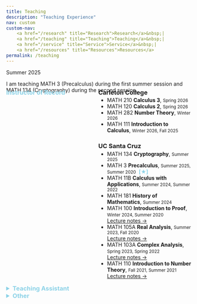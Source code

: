 ```yaml
---
title: Teaching
description: "Teaching Experience"
nav: custom
custom-nav: 
    <a href="/research" title="Research">Research</a>&nbsp;|
    <a href="/teaching" title="Teaching">Teaching</a>&nbsp;|
    <a href="/service" title="Service">Service</a>&nbsp;|
    <a href="/resources" title="Resources">Resources</a>
permalink: /teaching
---
```


<div class="callout-quarto note">
  <div class="callout-title">Summer 2025</div>
  <div class="callout-content">
    <p>I am teaching MATH 3 (Precalculus) during the first summer session and MATH 134 (Cryptography) during the second session.</p>
  </div>
</div>

<!--
Tip/Green = Current
Warning/Yellow = Instructor
Important/Red = TA
Note/Blue = Other
Secondary/Grey = Tutor
-->

<!--
Warning = Yellow
Note = Blue
Important = Red
Tip = Green
Caution = Orange (close to yellow)
Info = Dark Blue
Success = Dark Green
Danger = Dark Red
Secondary = Grey
-->

<div style="display: flex; flex-direction: row; margin-top:-3.5em">
  <div style="width: 250px;">
    <h3 style="color:#8cd2e7">Instructor of Record</h3>
  </div>
  <div style="flex: 1;">
    <h3>Carleton College</h3>
<ul style="margin-top: -1em;">

<li> MATH 210 <b>Calculus 3</b>, <small>Spring 2026</small></li>

<li> MATH 120 <b>Calculus 2</b>, <small>Spring 2026</small></li>

<li> MATH 282 <b>Number Theory</b>, <small>Winter 2026</small></li>

<li> MATH 111 <b>Introduction to Calculus</b>, <small>Winter 2026, Fall 2025</small></li>

</ul>

<h3 style="margin-top: 1.5em;">UC Santa Cruz</h3>

<ul style="margin-top: -1em;">

<li> MATH 134 <b>Cryptography</b>, <small>Summer 2025</small></li>

<li> MATH 3 <b>Precalculus</b>, <small>Summer 2025, Summer 2020</small>&nbsp;&nbsp;<b style="color:#8cd2e7">[★]</b> </li>

<li> MATH 11B <b>Calculus with Applications</b>, <small>Summer 2024, Summer 2022</small></li>

<li> MATH 181 <b>History of Mathematics</b>, <small>Summer 2024</small></li>

<li> MATH 100 <b>Introduction to Proof</b>, <small>Winter 2024, Summer 2020</small><br>
<a href="https://drive.google.com/file/d/1wO8R17nlPOVqxrAENGtnsi0TLw29PFt7/view?usp=drive_link" class="internal-link quarter-line-space">Lecture notes&nbsp;→</a></li>

<li> MATH 105A <b>Real Analysis</b>, <small>Summer 2023, Fall 2020</small><br>
<a href="https://drive.google.com/file/d/1v49XUyFHrqUPDDNuuDMX1shjGaUa5ZBo/view?usp=drive_link" class="internal-link quarter-line-space">Lecture notes&nbsp;→</a>
</li>

<li> MATH 103A <b>Complex Analysis</b>, <small>Spring 2023, Spring 2022</small><br>
<a href="https://drive.google.com/file/d/1tu_HkQRio1RMExTzfMlsHvJLZF5R8cXM/view?usp=drive_link" class="internal-link quarter-line-space">Lecture notes&nbsp;→</a>
</li>

<li> MATH 110 <b>Introduction to Number Theory</b>, <small>Fall 2021, Summer 2021</small><br>
<a href="https://drive.google.com/file/d/17i_EQ1ncWpEZj6n9H1-J6MEkOrg8rHbt/view?usp=drive_link" class="internal-link quarter-line-space">Lecture notes&nbsp;→</a>
</li>

</ul>
  </div>
</div>

<!--
<h3 style="color:#8cd2e7">Instructor of Record</h3>

<h3 style="margin-top: 0.5em;">Carleton College</h3>
<ul style="margin-top: -1em;">

<li> MATH 210 <b>Calculus 3</b>, <small>Spring 2026</small></li>

<li> MATH 120 <b>Calculus 2</b>, <small>Spring 2026</small></li>

<li> MATH 282 <b>Number Theory</b>, <small>Winter 2026</small></li>

<li> MATH 111 <b>Introduction to Calculus</b>, <small>Winter 2026, Fall 2025</small></li>

</ul>

<h3 style="margin-top: 0.1em;">UC Santa Cruz</h3>

<ul style="margin-top: -1em;">

<li> MATH 134 <b>Cryptography</b>, <small>Summer 2025</small></li>

<li> MATH 3 <b>Precalculus</b>, <small>Summer 2025, Summer 2020</small></li>

<li> MATH 11B <b>Calculus with Applications</b>, <small>Summer 2024, Summer 2022</small></li>

<li> MATH 181 <b>History of Mathematics</b>, <small>Summer 2024</small></li>

<li> MATH 100 <b>Introduction to Proof and Problem Solving</b>, <small>Winter 2024, Summer 2020</small><br>
<a href="https://drive.google.com/file/d/1wO8R17nlPOVqxrAENGtnsi0TLw29PFt7/view?usp=drive_link" class="internal-link quarter-line-space">Lecture notes&nbsp;→</a></li>

<li> MATH 105A <b>Real Analysis</b>, <small>Summer 2023, Fall 2020</small><br>
<a href="https://drive.google.com/file/d/1v49XUyFHrqUPDDNuuDMX1shjGaUa5ZBo/view?usp=drive_link" class="internal-link quarter-line-space">Lecture notes&nbsp;→</a>
</li>

<li> MATH 103A <b>Complex Analysis</b>, <small>Spring 2023, Spring 2022</small><br>
<a href="https://drive.google.com/file/d/1tu_HkQRio1RMExTzfMlsHvJLZF5R8cXM/view?usp=drive_link" class="internal-link quarter-line-space">Lecture notes&nbsp;→</a>
</li>

<li> MATH 110 <b>Introduction to Number Theory</b>, <small>Fall 2021, Summer 2021</small><br>
<a href="https://drive.google.com/file/d/17i_EQ1ncWpEZj6n9H1-J6MEkOrg8rHbt/view?usp=drive_link" class="internal-link quarter-line-space">Lecture notes&nbsp;→</a>
</li>

</ul>-->

<details style="margin-top: 0.1em">
    <summary style="color:#8cd2e7; font-size: 1.17em;"><b>Teaching Assistant</b></summary>

<h3 style="margin-top: 0.5em;">UC Santa Cruz</h3>
<ul style="margin-top: -1em;">

<li> MATH 288A <b>Pedagogy of Mathematics (for TAs)</b>, <small>Fall 2024</small></li>

<li> MATH 11A <b>Calculus with Applications</b>, <small>Fall 2023, Winter 2022</small></li>

<li> MATH 105A <b>Real Analysis</b>, <small>Summer 2023</small></li>

<li> MATH 288B <b>Pedagogy of Mathematics (for GSIs)</b>, <small>Winter 2023</small></li>

<li> MATH 19A <b>Calculus for Sci., Eng., and Math.</b>, <small>Fall 2022</small></li>

<li> MATH 111T <b>Algebra</b>, <small>Spring 2021</small></li>

<li> MATH 100 <b>Introduction to Proof and Problem Solving</b>, <small>Winter 2021</small></li>

<li> MATH 3 <b>Precalculus</b>, <small>Spring 2020, Fall 2019</small></li>

<li> MATH 181 <b>History of Mathematics</b>, <small>Summer 2020, Winter 2020</small></li>

</ul>

<h3 style="margin-top: 1.25em;">Shiv Nadar University</h3>

<ul style="margin-top: -1em;">

<li> MAT260 <b>Linear Algebra</b>, <small>Fall 2015</small></li>
</ul>
</details>

<details>
    <summary style="color:#8cd2e7; font-size: 1.17em;"><b>Other</b></summary>

<h3 style="margin-top: 0.5em;">Course Development, UC Santa Cruz</h3>
<ul style="margin-top: -1em;">

<li> <b>Graduate Teaching Fellow</b>, <em>Online Course Development</em>, <small>Spring 2025, 2024</small></li>

<li> <b>Graduate Student Researcher</b>, <em>Redesigning Calculus in the Life Sciences</em>, <small>Summer 2024, 2023, 2021</small></li>

</ul>

<h3 style="margin-top: 1.25em;">Tutor, Shiv Nadar University</h3>

<ul style="margin-top: -1em;">

<li> MAT260 <b>Linear Algebra</b>, <small>Spring 2015</small></li>
<li> MAT284 <b>Probability and Statistics</b>, <small>Spring 2015</small></li>
<li> MAT101 <b>Calculus I</b>, <small>Fall 2014</small></li>
</ul>
</details>

<!-- 
<details class="callout-quarto note">
    <summary class="callout-header">Course Development</summary>
    <div class="callout-body">
<ul style="line-height:180%">



</ul>
    </div>
</details>

<details>
    <summary><b style="color:#ffffbf">Instructor of Record</b></summary>

<ul style="line-height:150%">

<li> MATH 11B <b>Calculus with Applications</b>, <small>Summer 2024</small></li>

<li> MATH 181 <b>History of Mathematics</b>, <small>Summer 2024</small></li>

<li> MATH 100 <b>Introduction to Proof and Problem Solving</b>, <small>Winter 2024</small></li>

<li> MATH 105A <b>Real Analysis</b>, <small>Summer 2023</small><br>
<a href="https://drive.google.com/file/d/1v49XUyFHrqUPDDNuuDMX1shjGaUa5ZBo/view?usp=drive_link" class="internal-link quarter-line-space">Lecture notes&nbsp;→</a>
</li>

<li> MATH 103A <b>Complex Analysis</b>, <small>Spring 2023</small><br>
<a href="https://drive.google.com/file/d/1tu_HkQRio1RMExTzfMlsHvJLZF5R8cXM/view?usp=drive_link" class="internal-link quarter-line-space">Lecture notes&nbsp;→</a>
</li>

<li> MATH 11B <b>Calculus with Applications</b>, <small>Summer 2022</small></li>

<li> MATH 100 <b>Introduction to Proof and Problem Solving</b>, <small>Summer 2022</small><br>
<a href="https://drive.google.com/file/d/1wO8R17nlPOVqxrAENGtnsi0TLw29PFt7/view?usp=drive_link" class="internal-link quarter-line-space">Lecture notes&nbsp;→</a>
</li>

<li> MATH 103A <b>Complex Analysis</b>, <small>Spring 2022</small></li>

<li> MATH 110 <b>Introduction to Number Theory</b>, <small>Fall 2021</small><br>
<a href="https://drive.google.com/file/d/17i_EQ1ncWpEZj6n9H1-J6MEkOrg8rHbt/view?usp=drive_link" class="internal-link quarter-line-space">Lecture notes&nbsp;→</a>
</li>

<li> MATH 110 <b>Introduction to Number Theory</b>, <small>Summer 2021</small></li>

<li> MATH 105A <b>Real Analysis</b>, <small>Fall 2020</small></li>

<li> MATH 3 <b>Precalculus</b>, <small>Summer 2020</small></li>

</ul>
</details>


<details>
    <summary><b style="color:#d78a86">Teaching Assistant</b></summary>

<ul style="line-height:180%">

<li> MATH 288A <b>Pedagogy of Mathematics (for TAs)</b>, <small>Fall 2024</small></li>

<li> MATH 11A <b>Calculus with Applications</b>, <small>Fall 2023</small></li>

<li> MATH 105A <b>Real Analysis</b>, <small>Summer 2023</small></li>

<li> MATH 288B <b>Pedagogy of Mathematics (for GSIs)</b>, <small>Winter 2023</small></li>

<li> MATH 19A <b>Calculus for Sci., Eng., and Math.</b>, <small>Fall 2022</small></li>

<li> MATH 11A <b>Calculus with Applications</b>, <small>Winter 2022</small></li>

<li> MATH 111T <b>Algebra</b>, <small>Spring 2021</small></li>

<li> MATH 100 <b>Introduction to Proof and Problem Solving</b>, <small>Winter 2021</small></li>

<li> MATH 3 <b>Precalculus</b>, <small>Spring 2020</small></li>

<li> MATH 181 <b>History of Mathematics</b>, <small>Winter 2020</small></li>

<li> MATH 3 <b>Precalculus</b>, <small>Fall 2019</small></li>

</ul>
</details>

<details>
    <summary><b style="color:#d78a86">Other</b></summary>

<ul style="line-height:180%">

<li> <b>Graduate Student Researcher</b>, <em>Redesigning Calculus in the Life Sciences</em>, <small>Summer 2024, 2023, 2021</small></li>

<li> <b>Graduate Teaching Fellow</b>, <em>Online Course Development</em>, <small>Spring 2024</small></li>

</ul>
</details>


## Shiv Nadar University

<details class="callout-quarto important">
    <summary class="callout-header">Teaching Assistant</summary>
    <div class="callout-body">
<ul style="line-height:180%">



</ul>
    </div>
</details>

<details class="callout-quarto secondary">
    <summary class="callout-header">Tutor</summary>
    <div class="callout-body">
<ul style="line-height:180%">



</ul>
    </div>
</details>
-->

<!--
<details>
    <summary><b style="color:#d78a86">Teaching Assistant</b></summary>

<ul style="line-height:180%">

<li> MAT260 <b>Linear Algebra</b>, <small>Fall 2015</small></li>

</ul>
</details>

<details>
    <summary><b style="color:#ffb3ff">Tutor</b></summary>

Learning & Academic Support Centre

<ul style="line-height:180%">

<li> MAT260 <b>Linear Algebra</b>, <small>Spring 2015</small></li>
<li> MAT284 <b>Probability and Statistics</b>, <small>Spring 2015</small></li>
<li> MAT101 <b>Calculus I</b>, <small>Fall 2014</small></li>

</ul>
</details>

-->